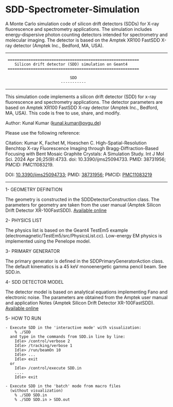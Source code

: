 # SDD-Spectrometer-Simulation
A Monte Carlo simulation code of silicon drift detectors (SDDs) for X-ray fluorescence and spectrometry applications. The simulation includes energy-dispersive photon counting detectors intended for spectrometry and molecular imaging. The detector is based on the Amptek XR100 FastSDD X-ray  detector (Amptek Inc., Bedford, MA, USA).

-------------------------------------------------------------------

     =========================================================
        Silicon drift detector (SDD) simulation on Geant4
     =========================================================

                                SDD
                            -----------
-------------------------------------------------------------------

 This simulation code implements a silicon drift detector (SDD) for x-ray fluorescence and
 spectrometry applications. The detector parameters are based on Amptek XR100 FastSDD X-ray
 detector (Amptek Inc., Bedford, MA, USA). This code is free to use, share, and modify.

 Author: Kunal Kumar (kunal.kumar@ovgu.de)

 Please use the following reference:
 
 Citation: Kumar K, Fachet M, Hoeschen C. High-Spatial-Resolution Benchtop X-ray Fluorescence Imaging
 through Bragg-Diffraction-Based Focusing with Bent Mosaic Graphite Crystals: A Simulation Study.
 Int J Mol Sci. 2024 Apr 26;25(9):4733. doi: 10.3390/ijms25094733. PMID: 38731956; PMCID: PMC11083219.

 DOI: [10.3390/ijms25094733](https://doi.org/10.3390/ijms25094733); PMID: [38731956](https://pubmed.ncbi.nlm.nih.gov/38731956/); PMCID: [PMC11083219](https://www.ncbi.nlm.nih.gov/pmc/articles/PMC11083219/)

 -------------------------------------------------------------------
	
 1- GEOMETRY DEFINITION
	
   The geometry is constructed in the SDDDetectorConstruction class. The parameters for geometry are taken
   from the user manual (Amptek Silicon Drift Detector XR-100FastSDD). [Available online](https://www.amptek.com/-/media/ametekamptek/documents/resources/products/user-manuals/xr100-1mm-fastsdd-user-manual-b4.pdf?la=en&revision=24e8eb09-6164-48ba-8336-e572f84bf5c1)
   		
 2- PHYSICS LIST
   
   The physics list is based on the Geant4 TestEm5 example (electromagnetic/TestEm5/src/PhysicsList.cc).
   Low-energy EM physics is implemented using the Penelope model.
  	 
 3- PRIMARY GENERATOR
  
   The primary generator is defined in the SDDPrimaryGeneratorAction class.
   The default kinematics is a 45 keV monoenergetic gamma pencil beam. See
   SDD.in.
     
 4- SDD DETECTOR MODEL

   The detector model is based on analytical equations implementing Fano and electronic noise. The parameters
   are obtained from the Amptek user manual and application Notes (Amptek Silicon Drift Detector XR-100FastSDD). [Available online](https://www.amptek.com/-/media/ametekamptek/documents/resources/application-notes/high-sensitivity-detectors-for-xrf.pdf?la=en&revision=9d04dd37-c2ea-4f89-ad58-55579a8574b1)
   
 5- HOW TO RUN

    - Execute SDD in the 'interactive mode' with visualization:
        % ./SDD
      and type in the commands from SDD.in line by line:  
        Idle> /control/verbose 2
        Idle> /tracking/verbose 1
        Idle> /run/beamOn 10 
        Idle> ...
        Idle> exit
      or
        Idle> /control/execute SDD.in
        ....
        Idle> exit

    - Execute SDD in the 'batch' mode from macro files 
      (without visualization)
        % ./SDD SDD.in
        % ./SDD SDD.in > SDD.out

	
